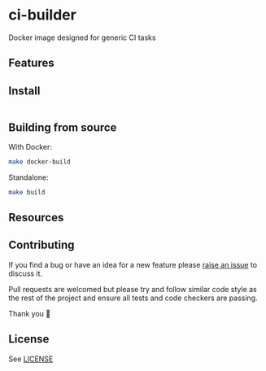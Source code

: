 # ci-builder

Docker image designed for generic CI tasks

## Features

## Install

```sh

```

## Building from source

With Docker:

```sh
make docker-build
```

Standalone:

```sh
make build
```

## Resources

## Contributing

If you find a bug or have an idea for a new feature please [raise an issue](/AverageMarcus/ci-builder/issues/new) to discuss it.

Pull requests are welcomed but please try and follow similar code style as the rest of the project and ensure all tests and code checkers are passing.

Thank you 💛

## License

See [LICENSE](LICENSE)
